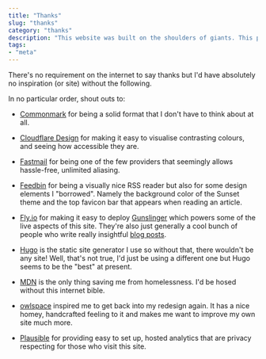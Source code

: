 ```yaml
---
title: "Thanks"
slug: "thanks"
category: "thanks"
description: "This website was built on the shoulders of giants. This page names a number of them."
tags:
- "meta"
---
```


There's no requirement on the internet to say thanks but I'd have absolutely no inspiration (or site) without the following.

In no particular order, shout outs to:

* [Commonmark](https://commonmark.org) for being a solid format that I don't have to think about at all.

* [Cloudflare Design](https://cloudflare.design/color) for making it easy to visualise contrasting colours, and seeing how accessible they are.

* [Fastmail](https://fastmail.com) for being one of the few providers that seemingly allows hassle-free, unlimited aliasing.

* [Feedbin](https://feedbin.com) for being a visually nice RSS reader but also for some design elements I "borrowed". Namely the background color of the Sunset theme and the top favicon bar that appears when reading an article.

* [Fly.io](https://fly.io) for making it easy to deploy [Gunslinger](https://github.com/marcus-crane/gunslinger) which powers some of the live aspects of this site. They're also just generally a cool bunch of people who write really insightful [blog posts](https://fly.io/blog/).

* [Hugo](https://gohugo.io) is the static site generator I use so without that, there wouldn't be any site! Well, that's not true, I'd just be using a different one but Hugo seems to be the "best" at present.

* [MDN](https://developer.mozilla.org/en-US/) is the only thing saving me from homelessness. I'd be hosed without this internet bible.

* [owlspace](https://archive.is/kD83O) inspired me to get back into my redesign again. It has a nice homey, handcrafted feeling to it and makes me want to improve my own site much more.

* [Plausible](https://plausible.io) for providing easy to set up, hosted analytics that are privacy respecting for those who visit this site.